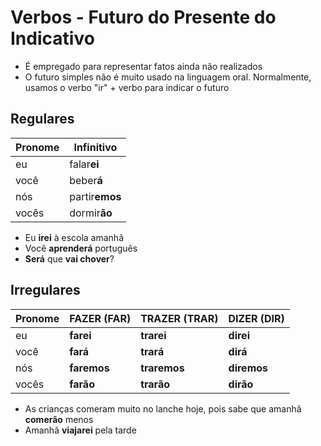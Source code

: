 # Verbos - Futuro do Presente do Indicativo

* É empregado para representar fatos ainda não realizados
* O futuro simples não é muito usado na linguagem oral. Normalmente, usamos o verbo "ir" + verbo para indicar o futuro

## Regulares

| Pronome | Infinitivo     |
| --      | --             |
| eu      | falar**ei**    |
| você    | beber**á**     |
| nós     | partir**emos** |
| vocês   | dormir**ão**   |

* Eu **irei** à escola amanhã
* Você **aprenderá** português
* **Será** que **vai chover**?

## Irregulares

| Pronome | FAZER (FAR) | TRAZER (TRAR) | DIZER (DIR) |
| --      | --          | --            | --          |
| eu      | **farei**   | **trarei**    | **direi**   |
| você    | **fará**    | **trará**     | **dirá**    |
| nós     | **faremos** | **traremos**  | **diremos** |
| vocês   | **farão**   | **trarão**    | **dirão**   |

* As crianças comeram muito no lanche hoje, pois sabe que amanhã **comerão** menos
* Amanhã **viajarei** pela tarde
